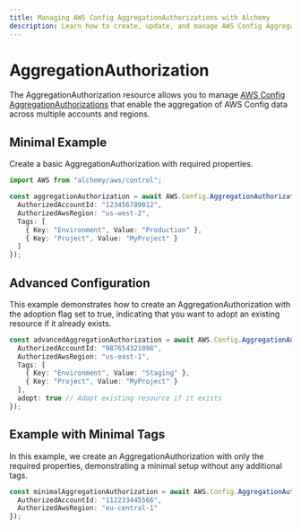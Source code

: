 ```yaml
---
title: Managing AWS Config AggregationAuthorizations with Alchemy
description: Learn how to create, update, and manage AWS Config AggregationAuthorizations using Alchemy Cloud Control.
---
```


# AggregationAuthorization

The AggregationAuthorization resource allows you to manage [AWS Config AggregationAuthorizations](https://docs.aws.amazon.com/config/latest/userguide/) that enable the aggregation of AWS Config data across multiple accounts and regions.

## Minimal Example

Create a basic AggregationAuthorization with required properties.

```ts
import AWS from "alchemy/aws/control";

const aggregationAuthorization = await AWS.Config.AggregationAuthorization("myAggregationAuthorization", {
  AuthorizedAccountId: "123456789012",
  AuthorizedAwsRegion: "us-west-2",
  Tags: [
    { Key: "Environment", Value: "Production" },
    { Key: "Project", Value: "MyProject" }
  ]
});
```

## Advanced Configuration

This example demonstrates how to create an AggregationAuthorization with the adoption flag set to true, indicating that you want to adopt an existing resource if it already exists.

```ts
const advancedAggregationAuthorization = await AWS.Config.AggregationAuthorization("advancedAggregationAuthorization", {
  AuthorizedAccountId: "987654321098",
  AuthorizedAwsRegion: "us-east-1",
  Tags: [
    { Key: "Environment", Value: "Staging" },
    { Key: "Project", Value: "MyProject" }
  ],
  adopt: true // Adopt existing resource if it exists
});
```

## Example with Minimal Tags

In this example, we create an AggregationAuthorization with only the required properties, demonstrating a minimal setup without any additional tags.

```ts
const minimalAggregationAuthorization = await AWS.Config.AggregationAuthorization("minimalAggregationAuthorization", {
  AuthorizedAccountId: "112233445566",
  AuthorizedAwsRegion: "eu-central-1"
});
```